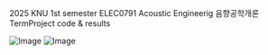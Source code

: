 2025 KNU 1st semester ELEC0791 Acoustic Engineerig 음향공학개론 TermProject code & results

![Image](https://github.com/user-attachments/assets/4b6c459e-6c41-404c-a677-563aea01a60d)
![Image](https://github.com/user-attachments/assets/a31fbcc3-f1dc-41dd-91aa-bbeaa72bcd75)

